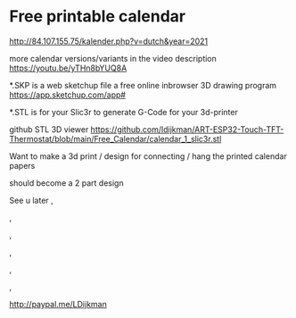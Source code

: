 # Free printable calendar

http://84.107.155.75/kalender.php?v=dutch&year=2021

more calendar versions/variants in the video description https://youtu.be/yTHn8bYUQ8A

*.SKP is a web sketchup file a free online inbrowser 3D drawing program https://app.sketchup.com/app#

*.STL is for your Slic3r to generate G-Code for your 3d-printer

github STL 3D viewer 
https://github.com/ldijkman/ART-ESP32-Touch-TFT-Thermostat/blob/main/Free_Calendar/calendar_1_slic3r.stl



Want to make a 3d print / design for connecting / hang the printed calendar papers

should become  a 2 part design


See u later
,

,

,

,

,

,


 http://paypal.me/LDijkman
